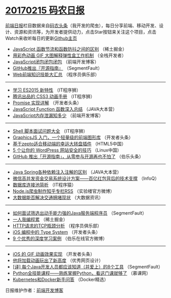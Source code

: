 # [20170215 码农日报](https://github.com/kujian/frontendDaily/blob/master/2017/02/15.md)

[前端日报](http://caibaojian.com/c/news)栏目数据来自[码农头条](http://hao.caibaojian.com/)（我开发的爬虫），每日分享前端、移动开发、设计、资源和资讯等，为开发者提供动力，点击Star按钮来关注这个项目，点击Watch来收听每日的更新[Github主页](https://github.com/kujian/frontendDaily)
* [JavaScript 函数节流和函数防抖之间的区别](http://hao.caibaojian.com/26366.html) （稀土掘金）
* [用彩色动画 GIF 大图解释弹性盒工作机制](http://hao.caibaojian.com/26285.html) （全栈开发者）
* [JavaScript闭包闭包闭包](http://hao.caibaojian.com/26359.html) （前端开发博客）
* [GitHub推出『开源指南』](http://hao.caibaojian.com/26338.html) （SegmentFault）
* [Web前端知识技能大汇总](http://hao.caibaojian.com/26315.html) （程序员俱乐部）

***
* [学习 ES2015 新特性](http://hao.caibaojian.com/26355.html) （IT程序狮）
* [腾讯出品的 CSS3 动画手册](http://hao.caibaojian.com/26357.html) （IT程序狮）
* [Promise 实现详解](http://hao.caibaojian.com/26321.html) （开发者头条）
* [JavaScript Function 函数深入总结](http://hao.caibaojian.com/26311.html) （JAVA大本营）
* [JavaScript内存泄漏知多少](http://hao.caibaojian.com/26361.html) （前端开发博客）

***
* [Shell 脚本面试问题大全](http://hao.caibaojian.com/26356.html) （IT程序狮）
* [GraphicsJS 入门，一个轻量级的前端图形库](http://hao.caibaojian.com/26324.html) （开发者头条）
* [基于zepto适合移动端的幸运大转盘插件](http://hao.caibaojian.com/26370.html) （HTML5中国）
* [5 个让你的 WordPress 网站安全的技巧](http://hao.caibaojian.com/26296.html) （Linux中国）
* [GitHub 推出「开源指南」，从零参与开源再也不怕了](http://hao.caibaojian.com/26327.html) （伯乐头条）

***
* [Java Spring各种依赖注入注解的区别](http://hao.caibaojian.com/26310.html) （JAVA大本营）
* [微信高并发资金交易系统设计方案——百亿红包背后的技术支撑](http://hao.caibaojian.com/26281.html) （InfoQ）
* [数据库连接池简析](http://hao.caibaojian.com/26326.html) （IT程序猿）
* [Node.js爬虫制作知乎专栏RSS](http://hao.caibaojian.com/26348.html) （实验楼官方微博）
* [大数据能否解决交通拥堵现状](http://hao.caibaojian.com/26349.html) （大数据资讯）

***
* [如何面试筛选出动手能力强的Java服务端程序员](http://hao.caibaojian.com/26340.html) （SegmentFault）
* [一人我编程累](http://hao.caibaojian.com/26367.html) （稀土掘金）
* [HTTP请求的TCP瓶颈分析](http://hao.caibaojian.com/26314.html) （程序员俱乐部）
* [iOS 编程中的 Type System](http://hao.caibaojian.com/26325.html) （开发者头条）
* [9 个优秀的深度学习案例](http://hao.caibaojian.com/26368.html) （伯乐在线官方微博）

***
* [iOS 的 GIF 动画效果实现](http://hao.caibaojian.com/26372.html) （开发者头条）
* [他将加载动画玩出了新高度](http://hao.caibaojian.com/26362.html) （优秀网页设计）
* [[译] 每个Java开发人员都应该知道（并爱上）的8个工具](http://hao.caibaojian.com/26339.html) （SegmentFault）
* [Python全技能课程——熟练掌握Python，看这门课就够了](http://hao.caibaojian.com/26282.html) （慕课网）
* [Kubernetes和Docker新手问答](http://hao.caibaojian.com/26283.html) （Docker精选）

日报维护作者：[前端开发博客](http://caibaojian.com/) 